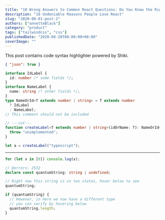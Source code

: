 ```yaml
---
title: "10 Wrong Answers to Common React Questions: Do You Know the Right Ones?"
description: "10 Undeniable Reasons People Love React"
slug: "2020-08-01-post-2"
authors: ["annetteBlack"]
category: "product"
tags: ["tailwindcss", "css"]
publishedDate: "2020-08-20T08:00:00+08:00"
coverImage: ""
---
```


<Lead>This post contains code syntax highlighter powered by Shiki.</Lead>

```json
{ "json": true }
```

```ts twoslash
interface IdLabel {
  id: number /* some fields */;
}
interface NameLabel {
  name: string /* other fields */;
}
type NameOrId<T extends number | string> = T extends number
  ? IdLabel
  : NameLabel;
// This comment should not be included

// ---cut---
function createLabel<T extends number | string>(idOrName: T): NameOrId<T> {
  throw "unimplemented";
}

let a = createLabel("typescript");
```

---

```ts title="examples/index.ts"
for (let x in [0]) console.log(x);
```

```ts twoslash
// @errors: 2532
declare const quantumString: string | undefined;

// Right now this string is in two states, hover below to see
quantumString;

if (quantumString) {
  // However, in here we now have a different type
  // you can verify by hovering below
  quantumString.length;
}
```
